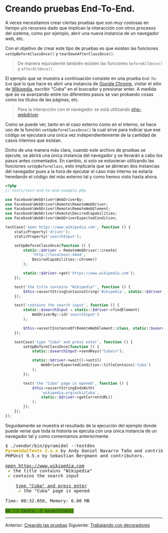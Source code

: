 # Creando pruebas End-To-End.

A veces necesitamos crear ciertas pruebas que son muy costosas en tiempo y/o recursos dado que implican la interacción con otros procesos del sistema, como por ejemplo, abrir una nueva instancia de un navegador web, etc.

Con el objetivo de crear este tipo de pruebas es que existen las funciones `setUpBeforeClassOnce()` y `tearDownAfterClassOnce()`.

>De manera equivalente también existen las funciones `beforeAllOnce()` y `afterAllOnce()`.

El ejemplo que se muestra a continuación consiste en una prueba `End-To-End` que lo que hace es abrir una instancia de [Google Chrome](https://en.wikipedia.org/wiki/Google_Chrome), visitar el sitio de [Wikipedia](https://www.wikipedia.com), escribir "Cuba" en el buscador y presionar enter. A medida que se va avanzando entre los diferentes pasos se van probando cosas como los títulos de las páginas, etc.

>Para la interacción con el navegador se está utilizando [php-webdriver](https://github.com/php-webdriver/php-webdriver).

Como se puede ver, tanto en el caso externo como en el interno, se hace uso de la función `setUpBeforeClassOnce()` la cual sirve para indicar que ese código se ejecutará una única vez independientemente de la cantidad de casos internos que existan.

Dicho de una manera más clara, cuando este archivo de pruebas se ejecute, se abrirá una única instancia del navegador y se llevarán a cabo los pasos antes comentados. En cambio, si solo se estuvieran utilizando las funciones `setUpBeforeClass`, esto implicaría que se abrieran dos instancias del navegador pues a la hora de ejecutar el caso más interno se estaría heredando el código del más externo tal y como hemos visto hasta ahora.

```php
<?php
// tests/test-end-to-end-example.php

use Facebook\WebDriver\WebDriverBy;
use Facebook\WebDriver\Remote\RemoteWebDriver;
use Facebook\WebDriver\Remote\RemoteWebElement;
use Facebook\WebDriver\Remote\DesiredCapabilities;
use Facebook\WebDriver\WebDriverExpectedCondition;

testCase('open https://www.wikipedia.com', function () {
    staticProperty('driver');
    staticProperty('searchInput');

    setUpBeforeClassOnce(function () {
        static::$driver = RemoteWebDriver::create(
            'http://localhost:4444',
            DesiredCapabilities::chrome()
        );

        static::$driver->get('https://www.wikipedia.com');
    });

    test('the title contains "Wikipedia"', function () {
        $this->assertStringContainsString('Wikipedia', static::$driver->getTitle());
    });

    test('contains the search input', function () {
        static::$searchInput = static::$driver->findElement(
            WebDriverBy::id('searchInput')
        );

        $this->assertInstanceOf(RemoteWebElement::class, static::$searchInput);
    });

    testCase('type "Cuba" and press enter', function () {
        setUpBeforeClassOnce(function () {
            static::$searchInput->sendKeys("Cuba\n");

            static::$driver->wait()->until(
                WebDriverExpectedCondition::titleContains('Cuba')
            );
        });

        test('the "Cuba" page is opened', function () {
            $this->assertStringEndsWith(
                'wikipedia.org/wiki/Cuba',
                static::$driver->getCurrentURL()
            );
        });
    });
});
```

Seguidamente se muestra el resultado de la ejecución del ejemplo donde puede verse que toda la historia se ejecuta con una única instancia de un navegador tal y como comentamos anteriormente.

<pre class="text-white p-2">$ ./vendor/bin/pyramidal --testdox
<font color="#C4A000"><b>PyramidalTests 2.x.x</b></font> by Andy Daniel Navarro Taño and contributors.
PHPUnit 9.5.x by Sebastian Bergmann and contributors.

<u style="text-decoration-style:single">open https://www.wikipedia.com</u>
 <font color="#4E9A06">✔</font> the title contains &quot;Wikipedia&quot;
 <font color="#4E9A06">✔</font> contains the search input

    <u style="text-decoration-style:single">type &quot;Cuba&quot; and press enter</u>
     <font color="#4E9A06">✔</font> the &quot;Cuba&quot; page is opened

Time: 00:32.058, Memory: 6.00 MB

<span style="background-color:#4E9A06"><font color="#2E3436">OK (3 tests, 3 assertions)</font></span>
</pre>

---

<span class="float-start">Anterior: [Creando las pruebas](creating-the-tests.md)</span>
<span class="float-end">Siguiente: [Trabajando con decoradores](decorators.md)</span>